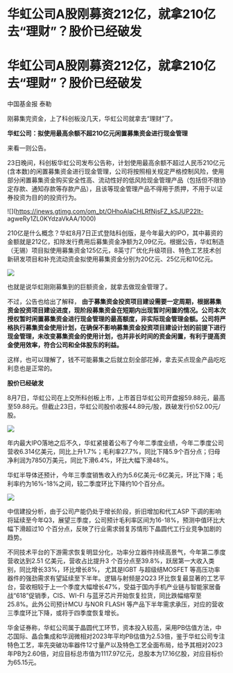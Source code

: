 # 华虹公司A股刚募资212亿，就拿210亿去“理财”？股价已经破发

# 华虹公司A股刚募资212亿，就拿210亿去“理财”？股价已经破发

中国基金报 泰勒

刚募集完资金，上了科创板没几天，华虹公司就拿去“理财”了。

**华虹公司：拟使用最高余额不超210亿元闲置募集资金进行现金管理**

来看一则公告。

23日晚间，科创板华虹公司发布公告称，计划使用最高余额不超过人民币210亿元(含本数)的闲置募集资金进行现金管理，公司将按照相关规定严格控制风险，使用部分闲置募集资金购买安全性高、流动性好的低风险现金管理产品（包括但不限协定存款、通知存款等存款产品），且该等现金管理产品不得用于质押，不用于以证券投资为目的的投资行为。

![](https://inews.gtimg.com/om_bt/OHhoAIaCHLRfNjsFZ_kSJUP22It-
agweRy1ZL0KYdzaVkAA/1000)

210亿是什么概念？华虹8月7日正式登陆科创版，是今年最大的IPO，其中募资的金额就是212亿，扣除发行费用后募集资金净额为2,09亿元。根据公告，华虹制造（无锡）项目拟使用募集资金125亿元，8英寸厂优化升级项目、特色工艺技术创新研发项目和补充流动资金拟使用募集资金分别为20亿元、25亿元和10亿元。

![](https://inews.gtimg.com/om_bt/OHU0bHsnkelUJBJGQZg2Gk81_fE7HRbt4O7-zr5dR18WAAA/1000)

也就是说华虹刚刚募集到的巨额资金，就拿去做现金管理了。

不过，公告也给出了解释，
**由于募集资金投资项目建设需要一定周期，根据募集资金投资项目建设进度，现阶段募集资金在短期内出现暂时闲置的情况。公司本次授权暂时闲置募集资金进行现金管理的最高额度，非实际现金管理金额。公司将严格执行募集资金使用计划，在确保不影响募集资金投资项目建设计划的前提下进行现金管理，未改变募集资金的使用计划，也并非长时间的资金闲置，有利于提高资金使用效率，符合公司和全体股东的利益。**

这样，也可以理解了，钱不可能募集之后就立刻全部花掉，拿去买点现金产品吃吃利息也是正常的。

**股价已经破发**

8月7日，华虹公司在上交所科创板上市，上市首日华虹公司开盘报59.88元，最高至59.88元。但截止23日，华虹公司股价收报44.89元/股，跌破发行价52.00元/股。

![](https://inews.gtimg.com/om_bt/O81WYVUZOinaIW0Jw9O1zAsg9UYqRvILvJx_fZhFSXQYIAA/1000)

年内最大IPO落地之后不久，华虹紧接着公布了今年二季度业绩，今年二季度公司营收6.314亿美元，同比上升1.7%；毛利率27.7%，同比下降5.9个百分点；归母净利润为7850万美元，同比下滑6.4%，环比大幅下滑48%。

华虹半导体还预计，今年三季度销售收入约为5.6亿美元-6亿美元，环比下降；毛利率约为16%-18%之间，较二季度环比下降约10个百分点。

![](https://inews.gtimg.com/om_bt/ONETVjv3m5icn0ahQfIHpLfK_Usi4Mzz5K7wfpQ6_YTicAA/1000)

中信建投分析，由于公司产能仍处于增长阶段，折旧增加和代工ASP
下调的影响将延续至今年Q3，展望三季度，公司预计毛利率区间为16-18%，预测中值环比大幅下滑超过10
个百分点，反映了行业需求弱复苏情形下晶圆代工行业竞争加剧的趋势。

不同技术平台的下游需求恢复明显分化，功率分立器件持续高景气，今年第二季度营收达到2.51 亿美元，营收占比提升3
个百分点至39.8%，跃居第一大收入类别，同比增长33%，环比增长8%， 尤其是IGBT 与超级结MOSFET
等高压功率器件的强劲需求有望延续至下半年。逻辑与射频是2Q23
环比恢复最显著的工艺平台，营收相较于上一个季度大幅增长47%，受益于国内手机产业链与智能家居备战“618”促销季，CIS、WI-FI
与蓝牙芯片开始恢复拉货，同比跌幅缩窄至25.8%。此外公司预计MCU 与NOR FLASH
等产品下半年需求承压，对应的营收三季度环比下降，或将于四季度恢复增长。

华金证券称，华虹公司属于晶圆代工环节，资本投入较高，采用PB估值方法，中芯国际、晶合集成和华润微相对2023年平均PB估值为2.53倍，鉴于华虹公司专注特色工艺，率先突破功率器件12寸量产以及特色工艺全面布局，给予其相对2023年PB为2.60倍，对应目标总市值为1117.97亿元，总股本为17.16亿股，对应目标价为65.15元。


